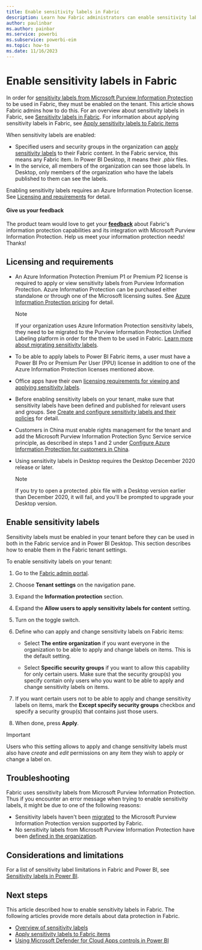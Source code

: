 ```yaml
---
title: Enable sensitivity labels in Fabric
description: Learn how Fabric administrators can enable sensitivity labels in Fabric.
author: paulinbar
ms.author: painbar
ms.service: powerbi
ms.subservice: powerbi-eim
ms.topic: how-to
ms.date: 11/16/2023
---
```

# Enable sensitivity labels in Fabric

In order for [sensitivity labels from Microsoft Purview Information Protection](/microsoft-365/compliance/sensitivity-labels) to be used in Fabric, they must be enabled on the tenant. This article shows Fabric admins how to do this. For an overview about sensitivity labels in Fabric, see [Sensitivity labels in Fabric](service-security-sensitivity-label-overview.md). For information about applying sensitivity labels in Fabric, see [Apply sensitivity labels to Fabric items](/fabric/get-started/apply-sensitivity-labels)

When sensitivity labels are enabled:

* Specified users and security groups in the organization can [apply sensitivity labels](/fabric/get-started/apply-sensitivity-labels) to their Fabric content. In the Fabric service, this means any Fabric item. In Power BI Desktop, it means their *.pbix* files.
* In the service, all members of the organization can see those labels. In Desktop, only members of the organization who have the labels published to them can see the labels.

Enabling sensitivity labels requires an Azure Information Protection license. See [Licensing and requirements](#licensing-and-requirements) for detail.

#### Give us your feedback

The product team would love to get your **[feedback](https://forms.office.com/pages/responsepage.aspx?id=v4j5cvGGr0GRqy180BHbR-PPBJBIRPlBpEYIBVrF5lRUREtUREJJRzJZSzcyM1pZWU9LOUdSVkFKWC4u)** about Fabric's information protection capabilities and its integration with Microsoft Purview Information Protection. Help us meet your information protection needs! Thanks!

## Licensing and requirements

* An Azure Information Protection Premium P1 or Premium P2 license is required to apply or view sensitivity labels from Purview Information Protection. Azure Information Protection can be purchased either standalone or through one of the Microsoft licensing suites. See [Azure Information Protection pricing](https://azure.microsoft.com/services/information-protection/) for detail.

    > [!NOTE]
    > If your organization uses Azure Information Protection sensitivity labels, they need to be migrated to the Purview Information Protection Unified Labeling platform in order for the them to be used in Fabric. [Learn more about migrating sensitivity labels](/azure/information-protection/configure-policy-migrate-labels).

* To be able to apply labels to Power BI Fabric items, a user must have a Power BI Pro or Premium Per User (PPU) license in addition to one of the Azure Information Protection licenses mentioned above.

* Office apps have their own [licensing requirements for viewing and applying sensitivity labels](/microsoft-365/compliance/get-started-with-sensitivity-labels#subscription-and-licensing-requirements-for-sensitivity-labels).

* Before enabling sensitivity labels on your tenant, make sure that sensitivity labels have been defined and published for relevant users and groups. See [Create and configure sensitivity labels and their policies](/microsoft-365/compliance/create-sensitivity-labels) for detail.

* Customers in China must enable rights management for the tenant and add the Microsoft Purview Information Protection Sync Service service principle, as described in steps 1 and 2 under [Configure Azure Information Protection for customers in China](/microsoft-365/admin/services-in-china/parity-between-azure-information-protection?view=o365-21vianet&preserve-view=true#configure-aip-for-customers-in-china).

* Using sensitivity labels in Desktop requires the Desktop December 2020 release or later.

    > [!NOTE]
    > If you try to open a protected .pbix file with a Desktop version earlier than December 2020, it will fail, and you'll be prompted to upgrade your Desktop version.

## Enable sensitivity labels

Sensitivity labels must be enabled in your tenant before they can be used in both in the Fabric service and in Power BI Desktop. This section describes how to enable them in the Fabric tenant settings.

To enable sensitivity labels on your tenant:

1. Go to the [Fabric admin portal](/fabric/admin/admin-center#how-to-get-to-the-admin-portal).

1. Choose **Tenant settings** on the navigation pane.

1. Expand the **Information protection** section.

1. Expand the  **Allow users to apply sensitivity labels for content** setting.

1. Turn on the toggle switch.

1. Define who can apply and change sensitivity labels on Fabric items:

    * Select **The entire organization** if you want everyone in the organization to be able to apply and change labels on items. This is the default setting.

    * Select **Specific security groups** if you want to allow this capability for only certain users. Make sure that the security group(s) you specify contain only users who you want to be able to apply and change sensitivity labels on items.

1. If you want certain users not to be able to apply and change sensitivity labels on items, mark the **Except specify security groups** checkbox and specify a security group(s) that contains just those users.

1. When done, press **Apply**.

> [!IMPORTANT]
> Users who this setting allows to apply and change sensitivity labels must also have *create* and *edit* permissions on any item they wish to apply or change a label on.

## Troubleshooting

Fabric uses sensitivity labels from Microsoft Purview Information Protection. Thus if you encounter an error message when trying to enable sensitivity labels, it might be due to one of the following reasons:

* Sensitivity labels haven't been [migrated](#enable-sensitivity-labels) to the Microsoft Purview Information Protection version supported by Fabric.
* No sensitivity labels from Microsoft Purview Information Protection have been [defined in the organization](#enable-sensitivity-labels).

## Considerations and limitations

For a list of sensitivity label limitations in Fabric and Power BI, see [Sensitivity labels in Power BI](service-security-sensitivity-label-overview.md#considerations-and-limitations).

## Next steps

This article described how to enable sensitivity labels in Fabric. The following articles provide more details about data protection in Fabric.

* [Overview of sensitivity labels](service-security-sensitivity-label-overview.md)
* [Apply sensitivity labels to Fabric items](/fabric/get-started/apply-sensitivity-labels)
* [Using Microsoft Defender for Cloud Apps controls in Power BI](service-security-using-defender-for-cloud-apps-controls.md)